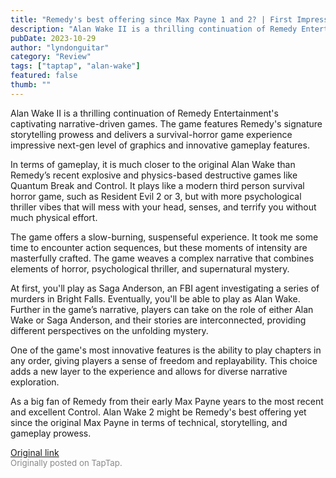 ```yaml
---
title: "Remedy's best offering since Max Payne 1 and 2? | First Impressions - Alan Wake II"
description: "Alan Wake II is a thrilling continuation of Remedy Entertainment's captivating narrative-driven games. The game features Remedy's signature storytelling prowess and delivers a survival-horror game experience impressive next-gen level of graphics and innovative gameplay features."
pubDate: 2023-10-29
author: "lyndonguitar"
category: "Review"
tags: ["taptap", "alan-wake"]
featured: false
thumb: ""
---
```


Alan Wake II is a thrilling continuation of Remedy Entertainment's captivating narrative-driven games. The game features Remedy's signature storytelling prowess and delivers a survival-horror game experience impressive next-gen level of graphics and innovative gameplay features.

In terms of gameplay, it is much closer to the original Alan Wake than Remedy’s recent explosive and physics-based destructive games like Quantum Break and Control. It plays like a modern third person survival horror game, such as Resident Evil 2 or 3, but with more psychological thriller vibes that will mess with your head, senses, and terrify you without much physical effort.

The game offers a slow-burning, suspenseful experience. It took me some time to encounter action sequences, but these moments of intensity are masterfully crafted. The game weaves a complex narrative that combines elements of horror, psychological thriller, and supernatural mystery.

At first, you'll play as Saga Anderson, an FBI agent investigating a series of murders in Bright Falls. Eventually, you'll be able to play as Alan Wake. Further in the game’s narrative, players can take on the role of either Alan Wake or Saga Anderson, and their stories are interconnected, providing different perspectives on the unfolding mystery.

One of the game's most innovative features is the ability to play chapters in any order, giving players a sense of freedom and replayability. This choice adds a new layer to the experience and allows for diverse narrative exploration.

As a big fan of Remedy from their early Max Payne years to the most recent and excellent Control. Alan Wake 2 might be Remedy's best offering yet since the original Max Payne in terms of technical, storytelling, and gameplay prowess.

[Original link](https://www.taptap.io/post/6489269)<br><span style="font-size: 0.95em; color: #888;">Originally posted on TapTap.</span>
